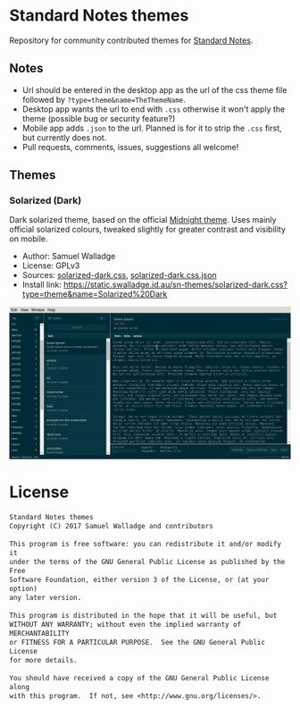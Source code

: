 
# Standard Notes themes

Repository for community contributed themes for [Standard Notes](https://standardnotes.org/).

## Notes

- Url should be entered in the desktop app as the url of the css theme file
  followed by `?type=theme&name=TheThemeName`.
- Desktop app wants the url to end with `.css` otherwise it won't apply the
  theme (possible bug or security feature?)
- Mobile app adds `.json` to the url. Planned is for it to strip the `.css`
  first, but currently does not.
- Pull requests, comments, issues, suggestions all welcome!

## Themes


### Solarized (Dark)

Dark solarized theme, based on the official [Midnight theme](https://standardnotes.org/extensions/midnight).
Uses mainly official solarized colours, tweaked slightly for greater contrast
and visibility on mobile.

- Author: Samuel Walladge
- License: GPLv3
- Sources:
  [solarized-dark.css](https://github.com/swalladge/sn-themes/blob/master/solarized-dark.css),
  [solarized-dark.css.json](https://github.com/swalladge/sn-themes/blob/master/solarized-dark.css.json)
- Install link: <https://static.swalladge.id.au/sn-themes/solarized-dark.css?type=theme&name=Solarized%20Dark>

![screenshot](./images/solarized-dark-screenshot.png)


# License

    Standard Notes themes
    Copyright (C) 2017 Samuel Walladge and contributors

    This program is free software: you can redistribute it and/or modify it
    under the terms of the GNU General Public License as published by the Free
    Software Foundation, either version 3 of the License, or (at your option)
    any later version.

    This program is distributed in the hope that it will be useful, but
    WITHOUT ANY WARRANTY; without even the implied warranty of MERCHANTABILITY
    or FITNESS FOR A PARTICULAR PURPOSE.  See the GNU General Public License
    for more details.

    You should have received a copy of the GNU General Public License along
    with this program.  If not, see <http://www.gnu.org/licenses/>.
